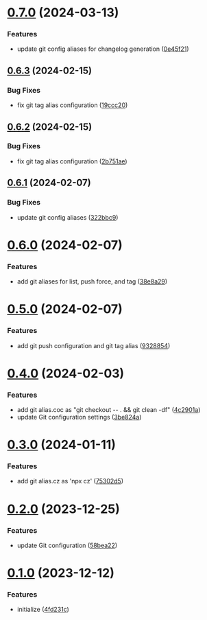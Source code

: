 # [0.7.0](https://github.com/leoli0605/npm-git-setup/compare/v0.6.3...v0.7.0) (2024-03-13)


### Features

* update git config aliases for changelog generation ([0e45f21](https://github.com/leoli0605/npm-git-setup/commit/0e45f21ce8fe59b746be28a1919b3921615e0634))



## [0.6.3](https://github.com/leoli0605/npm-git-setup/compare/v0.6.2...v0.6.3) (2024-02-15)


### Bug Fixes

* fix git tag alias configuration ([19ccc20](https://github.com/leoli0605/npm-git-setup/commit/19ccc20c8cb08bdbc376e7a45bd569f14bf2dd0d))



## [0.6.2](https://github.com/leoli0605/npm-git-setup/compare/v0.6.1...v0.6.2) (2024-02-15)


### Bug Fixes

* fix git tag alias configuration ([2b751ae](https://github.com/leoli0605/npm-git-setup/commit/2b751ae61d407c419c8963d430087e476a1a94c0))



## [0.6.1](https://github.com/leoli0605/npm-git-setup/compare/v0.6.0...v0.6.1) (2024-02-07)


### Bug Fixes

* update git config aliases ([322bbc9](https://github.com/leoli0605/npm-git-setup/commit/322bbc94f7013c46d011a4fafd7aa5d588522d2f))



# [0.6.0](https://github.com/leoli0605/npm-git-setup/compare/v0.5.0...v0.6.0) (2024-02-07)


### Features

* add git aliases for list, push force, and tag ([38e8a29](https://github.com/leoli0605/npm-git-setup/commit/38e8a29b4ee15585ec7f34bb77c8c5a953198bbb))



# [0.5.0](https://github.com/leoli0605/npm-git-setup/compare/v0.4.0...v0.5.0) (2024-02-07)


### Features

* add git push configuration and git tag alias ([9328854](https://github.com/leoli0605/npm-git-setup/commit/93288549d74f5c2b3738da22cfdad65665ac171f))



# [0.4.0](https://github.com/leoli0605/npm-git-setup/compare/v0.3.0...v0.4.0) (2024-02-03)


### Features

* add git alias.coc as "git checkout -- . && git clean -df" ([4c2901a](https://github.com/leoli0605/npm-git-setup/commit/4c2901a5f1beba7cda602a9f882cedfd002a3b73))
* update Git configuration settings ([3be824a](https://github.com/leoli0605/npm-git-setup/commit/3be824a315be2c6c78bb4f64a7833b904148e991))



# [0.3.0](https://github.com/leoli0605/npm-git-setup/compare/v0.2.0...v0.3.0) (2024-01-11)


### Features

* add git alias.cz as 'npx cz' ([75302d5](https://github.com/leoli0605/npm-git-setup/commit/75302d5c717bb1bf8f2e14a7370d589bb91f73be))



# [0.2.0](https://github.com/leoli0605/npm-git-setup/compare/v0.1.0...v0.2.0) (2023-12-25)


### Features

* update Git configuration ([58bea22](https://github.com/leoli0605/npm-git-setup/commit/58bea2293094ee420cfa934bcef52c686ce28a0b))



# [0.1.0](https://github.com/leoli0605/npm-git-setup/compare/4fd231c34eeff4a5bc18fd5e979369a7faea36e6...v0.1.0) (2023-12-12)


### Features

* initialize ([4fd231c](https://github.com/leoli0605/npm-git-setup/commit/4fd231c34eeff4a5bc18fd5e979369a7faea36e6))



